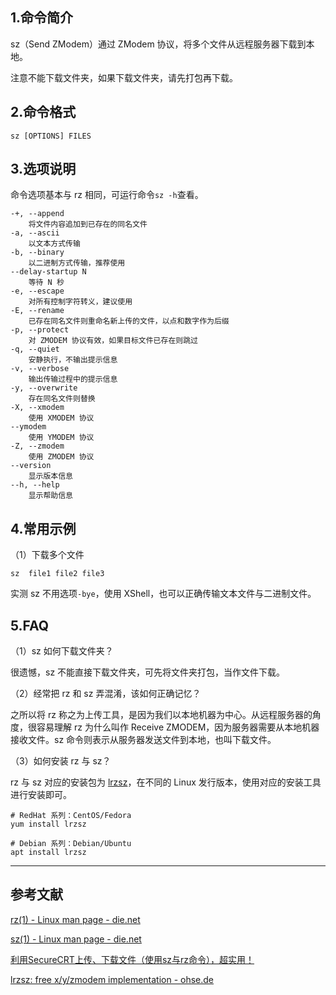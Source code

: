 ## 1.命令简介
sz（Send ZModem）通过 ZModem 协议，将多个文件从远程服务器下载到本地。

注意不能下载文件夹，如果下载文件夹，请先打包再下载。

## 2.命令格式
```
sz [OPTIONS] FILES
```

## 3.选项说明
命令选项基本与 rz 相同，可运行命令`sz -h`查看。

```
-+, --append
    将文件内容追加到已存在的同名文件
-a, --ascii
    以文本方式传输
-b, --binary
    以二进制方式传输，推荐使用
--delay-startup N
    等待 N 秒
-e, --escape
    对所有控制字符转义，建议使用
-E, --rename
    已存在同名文件则重命名新上传的文件，以点和数字作为后缀
-p, --protect
    对 ZMODEM 协议有效，如果目标文件已存在则跳过
-q, --quiet
    安静执行，不输出提示信息
-v, --verbose
    输出传输过程中的提示信息
-y, --overwrite
    存在同名文件则替换
-X, --xmodem
    使用 XMODEM 协议
--ymodem
    使用 YMODEM 协议
-Z, --zmodem
    使用 ZMODEM 协议
--version
    显示版本信息
--h, --help
    显示帮助信息
```

## 4.常用示例
（1）下载多个文件
```
sz  file1 file2 file3
```
实测 sz 不用选项`-bye`，使用 XShell，也可以正确传输文本文件与二进制文件。

## 5.FAQ
（1）sz 如何下载文件夹？

很遗憾，sz 不能直接下载文件夹，可先将文件夹打包，当作文件下载。

（2）经常把 rz 和 sz 弄混淆，该如何正确记忆？

之所以将 rz 称之为上传工具，是因为我们以本地机器为中心。从远程服务器的角度，很容易理解 rz 为什么叫作 Receive ZMODEM，因为服务器需要从本地机器接收文件。sz 命令则表示从服务器发送文件到本地，也叫下载文件。

（3）如何安装 rz 与 sz？

 rz 与 sz 对应的安装包为 [lrzsz](https://www.ohse.de/uwe/software/lrzsz.html)，在不同的 Linux 发行版本，使用对应的安装工具进行安装即可。
```shell
# RedHat 系列：CentOS/Fedora
yum install lrzsz

# Debian 系列：Debian/Ubuntu
apt install lrzsz
```

---
## 参考文献
[rz(1) - Linux man page - die.net](https://linux.die.net/man/1/rz)

[sz(1) - Linux man page - die.net](https://linux.die.net/man/1/sz)

[利用SecureCRT上传、下载文件（使用sz与rz命令），超实用！](http://blog.csdn.net/lioncode/article/details/7921525)

[lrzsz: free x/y/zmodem implementation - ohse.de](https://www.ohse.de/uwe/software/lrzsz.html)

<Vssue title="sz" />